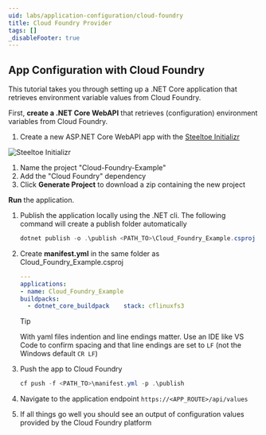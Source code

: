 ```yaml
---
uid: labs/application-configuration/cloud-foundry
title: Cloud Foundry Provider
tags: []
_disableFooter: true
---
```

## App Configuration with Cloud Foundry

This tutorial takes you through setting up a .NET Core application that retrieves environment variable values from Cloud Foundry.

First, **create a .NET Core WebAPI** that retrieves (configuration) environment variables from Cloud Foundry.

1. Create a new ASP.NET Core WebAPI app with the [Steeltoe Initializr](https://start.steeltoe.io)

  ![Steeltoe Initializr](~/labs/images/initializr/cloud-foundry.png)

1. Name the project "Cloud-Foundry-Example"
1. Add the "Cloud Foundry" dependency
1. Click **Generate Project** to download a zip containing the new project

**Run** the application.

1. Publish the application locally using the .NET cli. The following command will create a publish folder automatically

    ```powershell
    dotnet publish -o .\publish <PATH_TO>\Cloud_Foundry_Example.csproj
    ```

1. Create **manifest.yml** in the same folder as Cloud_Foundry_Example.csproj

    ```yaml
    ---
    applications:
    - name: Cloud_Foundry_Example
    buildpacks:
      - dotnet_core_buildpack    stack: cflinuxfs3
    ```

    > [!TIP]
    > With yaml files indention and line endings matter. Use an IDE like VS Code to confirm spacing and that line endings are set to `LF` (not the Windows default `CR LF`)

1. Push the app to Cloud Foundry

    ```powershell
    cf push -f <PATH_TO>\manifest.yml -p .\publish
    ```

1. Navigate to the application endpoint `https://<APP_ROUTE>/api/values`
1. If all things go well you should see an output of configuration values provided by the Cloud Foundry platform
